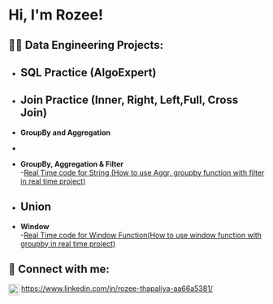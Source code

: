 
<h1>Hi, I'm Rozee!

<h2>👨‍💻 Data Engineering Projects:</h2>

- <b>SQL Practice (AlgoExpert)</b>
  -
- <b>Join Practice (Inner, Right, Left,Full, Cross Join)</b>
  - 
- <b>GroupBy and Aggregation</b>
- 
- <b>GroupBy, Aggregation & Filter </b>  
  -[Real Time code for String (How to use Aggr, groupby function with filter in real time project)](https://github.com/RozeeT01/String-Filter)
  
- <b>Union</b>
  - 
- <b>Window</b>    
  -[Real Time code for Window Function(How to use window function with groupby in real time project)](https://github.com/RozeeT01/WindowFunctionCode)
  

<h2> 🤳 Connect with me:</h2>

<img align="left" alt="RozeeThapaliya | LinkedIn" width="22px" src="https://cdn.jsdelivr.net/npm/simple-icons@v3/icons/linkedin.svg" />

https://www.linkedin.com/in/rozee-thapaliya-aa66a5381/

<!--

Here are some ideas to get you started:

- 🔭 I’m currently working on ...
- 🌱 I’m currently learning ...
- 👯 I’m looking to collaborate on ...
- 🤔 I’m looking for help with ...
- 💬 Ask me about ...
- 📫 How to reach me: ...
- 😄 Pronouns: ...
- ⚡ Fun fact: ...
-->

